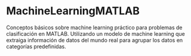 # MachineLearningMATLAB

Conceptos básicos sobre machine learning práctico para problemas de clasificación en MATLAB. Utilizando un modelo de machine learning que extraiga información de datos del mundo real para agrupar los datos en categorías predefinidas.
